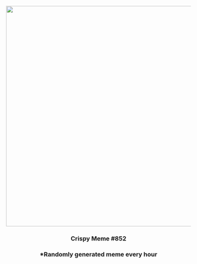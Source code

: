 <p align="center">
        <img src="https://i.redd.it/184qw1w3ga1a1.jpg" width="600" height="600">
        </p>
        <h3 align="center">Crispy Meme #852</h3>
        <h3 align="center">*Randomly generated meme every hour</h3>
    